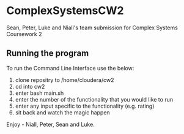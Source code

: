 # ComplexSystemsCW2
Sean, Peter, Luke and Niall's team submission for Complex Systems Coursework 2

## Running the program

To run the Command Line Interface use the below:
  1. clone repositry to /home/cloudera/cw2
  1. cd into cw2
  1. enter bash main.sh
  1. enter the number of the functionality that you would like to run
  1. enter any input specific to the functionality (e.g. rating)
  1. sit back and watch the magic happen

Enjoy - Niall, Peter, Sean and Luke. 
